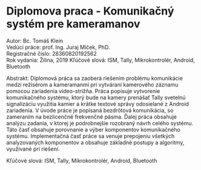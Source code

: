 # Diplomova praca - Komunikačný systém pre kameramanov

Autor: Bc. Tomáš Klein  
Vedúci práce:  prof. Ing. Juraj Miček, PhD.  
Registračné číslo:  28360820192562  
Rok vydania: Žilina, 2019  Kľúčové slová:  ISM, Tally, Mikrokontrolér, Android, Bluetooth

Abstrakt: Diplomová práca sa zaoberá riešením problému komunikácie medzi režisérom a kameramanmi pri vytváraní kamerového záznamu pomocou zariadenia video-strižňa. Práca popisuje vytvorenie komunikačného systému, ktorý bude na kamery prenášať Tally svetelnú signalizáciu využitia kamier a krátke textové správy odosielané z Android zariadenia. V úvode práce je popísaná bezdrôtová komunikácia, so zameraním na bezlicenčné frekvenčné pásma. Ďalej práca obsahuje analýzu zadania, v ktorej je podrobnejšie rozobraný návrh celého systému. Táto časť obsahuje porovnanie a výber komponentov komunikačného systému. Implementačná časť práce sa venuje prepojeniu všetkých analyzovaných komponentov a obsahuje základné postupy a algoritmy, využívané pri riešení. 

Kľúčové slová:  ISM, Tally, Mikrokontrolér, Android, Bluetooth
